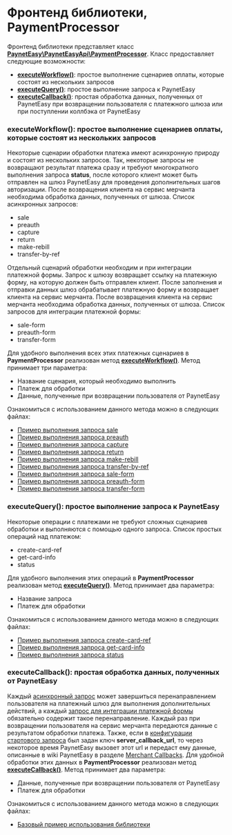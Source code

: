 # Фронтенд библиотеки, PaymentProcessor

Фронтенд библиотеки представляет класс **[PaynetEasy\PaynetEasyApi\PaymentProcessor](../../source/PaynetEasy/PaynetEasyApi/PaymentProcessor.php)**. Класс предоставляет следующие возможности:
* **[executeWorkflow()](#executeWorkflow)**: простое выполнение сценариев оплаты, которые состоят из нескольких запросов
* **[executeQuery()](#executeQuery)**: простое выполнение запроса к PaynetEasy
* **[executeCallback()](#executeCallback)**: простая обработка данных, полученных от PaynetEasy при возвращении пользователя с платежного шлюза или при поступлении коллбэка от PaynetEasy

### <a name="executeWorkflow"></a>executeWorkflow(): простое выполнение сценариев оплаты, которые состоят из нескольких запросов

Некоторые сценарии обработки платежа имеют асинхронную природу и состоят из нескольких запросов. Так, некоторые запросы не возвращают результат платежа сразу и требуют многократного выполнения запроса **status**, после которого клиент может быть отправлен на шлюз PaynetEasy для проведения дополнительных шагов авторизации. После возвращения клиента на сервис мерчанта необходима обработка данных, полученных от шлюза.
<a name="async_queries_list"></a>Cписок асинхронных запросов:
* sale
* preauth
* capture
* return
* make-rebill
* transfer-by-ref

Отдельный сценарий обработки необходим и при интеграции платежной формы. Запрос к шлюзу возвращает ссылку на платежную форму, на которую должен быть отправлен клиент. После заполнения и отправки данных шлюз обрабатывает платежную форму и возвращает клиента на сервис мерчанта. После возвращения клиента на сервис мерчанта необходима обработка данных, полученных от шлюза.
<a name="form_queries_list"></a>Список запросов для интеграции платежной формы:
* sale-form
* preauth-form
* transfer-form

Для удобного выполнения всех этих платежных сценариев в **PaymentProcessor** реализован метод **[executeWorkflow()](../../source/PaynetEasy/PaynetEasyApi/PaymentProcessor.php#L122)**.
Метод принимает три параметра:
* Название сценария, который необходимо выполнить
* Платеж для обработки
* Данные, полученные при возвращении пользователя от PaynetEasy

 Ознакомиться с использованием данного метода можно в следующих файлах:
* [Пример выполнения запроса sale](../../example/sale.php)
* [Пример выполнения запроса preauth](../../example/preauth.php)
* [Пример выполнения запроса capture](../../example/capture.php)
* [Пример выполнения запроса return](../../example/return.php)
* [Пример выполнения запроса make-rebill](../../example/make-rebill.php)
* [Пример выполнения запроса transfer-by-ref](../../example/transfer-by-ref.php)
* [Пример выполнения запроса sale-form](../../example/sale-form.php)
* [Пример выполнения запроса preauth-form](../../example/preauth-form.php)
* [Пример выполнения запроса transfer-form](../../example/transfer-form.php)

### <a name="executeQuery"></a>executeQuery(): простое выполнение запроса к PaynetEasy

Некоторые операции с платежами не требуют сложных сценариев обработки и выполняются с помощью одного запроса.
Список простых операций над платежом:
* create-card-ref
* get-card-info
* status

Для удобного выполнения этих операций в **PaymentProcessor** реализован метод **[executeQuery()](../../source/PaynetEasy/PaynetEasyApi/PaymentProcessor.php#L178)**.
Метод принимает два параметра:
* Название запроса
* Платеж для обработки

Ознакомиться с использованием данного метода можно в следующих файлах:
* [Пример выполнения запроса create-card-ref](../../example/create-card-ref.php)
* [Пример выполнения запроса get-card-info](../../example/get-card-info.php)
* [Пример выполнения запроса status](../../example/status.php)

### <a name="executeCallback"></a>executeCallback(): простая обработка данных, полученных от PaynetEasy

Каждый [асинхронный запрос](#async_queries_list) может завершиться перенаправлением пользователя на платежный шлюз для выполнения дополнительных действий, а каждый [запрос для интеграции платежной формы](#form_queries_list) обязательно содержит такое перенаправление. Каждый раз при возвращении пользователя на сервис мерчанта передаются данные с результатом обработки платежа. Также, если в [конфигурации стартового запроса](../00-basic-tutorial.md#stage_1_step_3) был задан ключ **server_callback_url**, то через некоторое время PaynetEasy вызовет этот url и передаст ему данные, описанные в wiki PaynetEasy в разделе [Merchant Callbacks](http://wiki.payneteasy.com/index.php/PnE:Merchant_Callbacks). Для удобной обработки этих данных в **PaymentProcessor** реализован метод **[executeCallback()](../../source/PaynetEasy/PaynetEasyApi/PaymentProcessor.php#L215)**.
Метод принимает два параметра:
* Данные, полученные при возвращении пользователя от PaynetEasy
* Платеж для обработки

Ознакомиться с использованием данного метода можно в следующих файлах:
* [Базовый пример использования библиотеки](../00-basic-tutorial.md#stage_2)